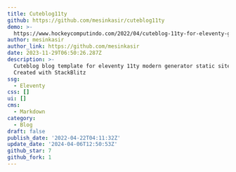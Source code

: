 ```yaml
---
title: Cuteblog11ty
github: https://github.com/mesinkasir/cuteblog11ty
demo: >-
  https://www.hockeycomputindo.com/2022/04/cuteblog-11ty-for-eleventy-generator.html
author: mesinkasir
author_link: https://github.com/mesinkasir
date: 2023-11-29T06:50:26.287Z
description: >-
  Cuteblog blog template for eleventy 11ty modern generator static site -
  Created with StackBlitz ️
ssg:
  - Eleventy
css: []
ui: []
cms:
  - Markdown
category:
  - Blog
draft: false
publish_date: '2022-04-22T04:11:32Z'
update_date: '2024-04-06T12:50:53Z'
github_star: 7
github_fork: 1
---
```

